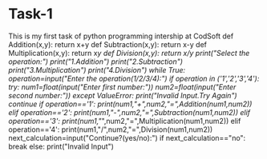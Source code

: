 # Task-1
This is my first task of python programming intership at CodSoft 
def Addition(x,y):
   return x+y 
def Subtraction(x,y):
    return x-y
def Multiplication(x,y):
    return x*y
def Division(x,y):
    return x/y
print("Select the operation:")
print("1.Addition")
print("2.Subtraction")
print("3.Multiplication")
print("4.Division")
while True:
    operation=input("Enter the operation(1/2/3/4):")
    if operation in ('1','2','3','4'):
        try:
            num1=float(input("Enter first number:"))
            num2=float(input("Enter second number:"))
        except ValueError:
            print("Invalid Input.Try Again")
            continue
        if operation=='1':
            print(num1,"+",num2,"=",Addition(num1,num2))
        elif operation=='2':
            print(num1,"-",num2,"=",Subtraction(num1,num2))
        elif operation=='3':
            print(num1,"*",num2,"=",Multiplication(num1,num2))
        elif operation=='4':
            print(num1,"/",num2,"=",Division(num1,num2))
        next_calculation=input("Continue?(yes/no):") 
        if next_calculation=="no":
            break
        else:
            print("Invalid Input")
